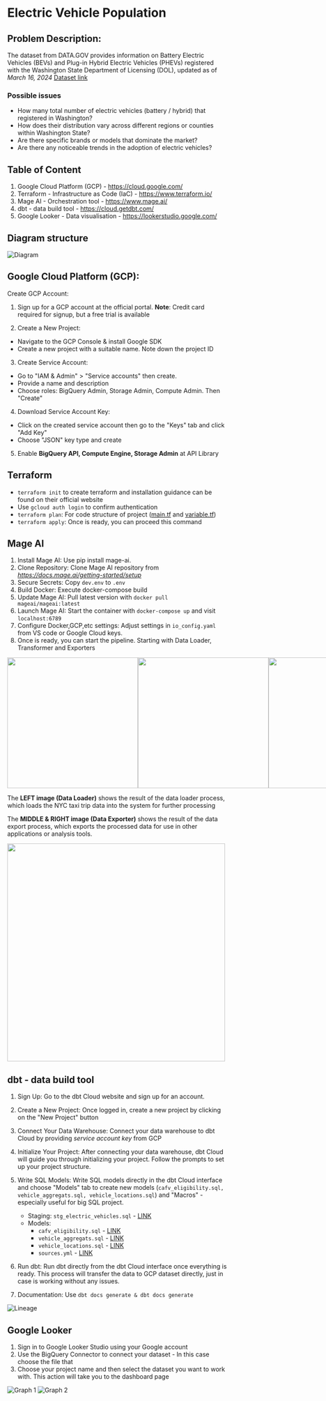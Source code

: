 # Electric Vehicle Population

## Problem Description:
The dataset from DATA.GOV provides information on Battery Electric Vehicles (BEVs) and Plug-in Hybrid Electric Vehicles (PHEVs) registered with the Washington State Department of Licensing (DOL), updated as of *March 16, 2024* [Dataset link](https://catalog.data.gov/dataset/electric-vehicle-population-data)

### Possible issues ### 
* How many total number of electric vehicles (battery / hybrid) that registered in Washington? 
* How does their distribution vary across different regions or counties within Washington State?
* Are there specific brands or models that dominate the market?
* Are there any noticeable trends in the adoption of electric vehicles?

## Table of Content 
1. Google Cloud Platform (GCP) - https://cloud.google.com/ 
2. Terraform - Infrastructure as Code (IaC) - https://www.terraform.io/
3. Mage AI - Orchestration tool - https://www.mage.ai/
5. dbt - data build tool - https://cloud.getdbt.com/
6. Google Looker - Data visualisation - https://lookerstudio.google.com/

## Diagram structure
![Diagram](https://github.com/zukui1984/electric-vehicle-population-project/blob/master/images/miro%20diagram.jpg)

## Google Cloud Platform (GCP):
Create GCP Account:

1. Sign up for a GCP account at the official portal.
**Note**: Credit card required for signup, but a free trial is available

2. Create a New Project:
- Navigate to the GCP Console & install Google SDK
- Create a new project with a suitable name. Note down the project ID

3. Create Service Account:
- Go to "IAM & Admin" > "Service accounts" then create. 
- Provide a name and description
- Choose roles: BigQuery Admin, Storage Admin, Compute Admin. Then "Create"

4. Download Service Account Key:
- Click on the created service account then go to the "Keys" tab and click "Add Key"
- Choose "JSON" key type and create

5. Enable **BigQuery API, Compute Engine, Storage Admin** at API Library

## Terraform 
* `terraform init` to create terraform and installation guidance can be found on their official website
* Use `gcloud auth login` to confirm authentication 
* `terraform plan`: For code structure of project ([main.tf](https://github.com/zukui1984/electric-vehicle-population-project/blob/master/terraform/main.tf) and [variable.tf](https://github.com/zukui1984/electric-vehicle-population-project/blob/master/terraform/variable.tf))
* `terraform apply`: Once is ready, you can proceed this command

## Mage AI
1. Install Mage AI: Use pip install mage-ai.
2. Clone Repository: Clone Mage AI repository from *https://docs.mage.ai/getting-started/setup*
3. Secure Secrets: Copy `dev.env` to `.env`
4. Build Docker: Execute docker-compose build
5. Update Mage AI: Pull latest version with `docker pull mageai/mageai:latest`
6. Launch Mage AI: Start the container with `docker-compose up` and visit `localhost:6789`
7. Configure Docker,GCP,etc settings: Adjust settings in `io_config.yaml` from VS code or Google Cloud keys.
8. Once is ready, you can start the pipeline. Starting with Data Loader, Transformer and Exporters

<div style="display: flex; justify-content: space-between;">
  <img src="https://github.com/zukui1984/dbt_project/blob/master/data-loader.JPG" width="300" />
  <img src="https://github.com/zukui1984/dbt_project/blob/master/data%20exporter.JPG" width="300" />
  <img src="https://github.com/zukui1984/dbt_project/blob/master/data%20exporter.JPG" width="300" />
</div>
<p>The <b>LEFT image (Data Loader)</b> shows the result of the data loader process, which loads the NYC taxi trip data into the system for further processing</p>
<p>The <b>MIDDLE  & RIGHT image (Data Exporter)</b> shows the result of the data export process, which exports the processed data for use in other applications or analysis tools.</p>

 <img src="https://github.com/zukui1984/electric-vehicle-population-project/blob/master/images/mage-tree.JPG" width="500" />

## dbt - data build tool
1. Sign Up: Go to the dbt Cloud website and sign up for an account.
2. Create a New Project: Once logged in, create a new project by clicking on the "New Project" button
3. Connect Your Data Warehouse: Connect your data warehouse to dbt Cloud by providing *service account key* from GCP
4. Initialize Your Project: After connecting your data warehouse, dbt Cloud will guide you through initializing your project. Follow the prompts to set up your project structure.
5. Write SQL Models: Write SQL models directly in the dbt Cloud interface and choose "Models" tab to create new models (`cafv_eligibility.sql, vehicle_aggregats.sql, vehicle_locations.sql`) and "Macros" - especially useful for big SQL project.

    -  Staging: `stg_electric_vehicles.sql` - [LINK](https://github.com/zukui1984/electric-vehicle-population-project/blob/master/dbt/models/staging/stg_electric_vehicles.sql)
    -  Models:
        -    `cafv_eligibility.sql` - [LINK](https://github.com/zukui1984/electric-vehicle-population-project/blob/master/dbt/models/cafv_eligibility.sql)
        -    `vehicle_aggregats.sql` - [LINK](https://github.com/zukui1984/electric-vehicle-population-project/blob/master/dbt/models/vehicle_aggregats.sql)
        -    `vehicle_locations.sql` - [LINK](https://github.com/zukui1984/electric-vehicle-population-project/blob/master/dbt/models/vehicle_locations.sql)
        -    `sources.yml` - [LINK](https://github.com/zukui1984/electric-vehicle-population-project/blob/master/dbt/models/sources.yml)

7. Run dbt: Run dbt directly from the dbt Cloud interface once everything is ready. This process will transfer the data to GCP dataset directly, just in case is working without any issues.
8. Documentation: Use `dbt docs generate & dbt docs generate`

![Lineage](https://github.com/zukui1984/electric-vehicle-population-project/blob/master/images/dbt%20lineage.JPG)

## Google Looker
1. Sign in to Google Looker Studio using your Google account 
2. Use the BigQuery Connector to connect your dataset - In this case choose the file that 
3. Choose your project name and then select the dataset you want to work with. This action will take you to the dashboard page

![Graph 1](https://github.com/zukui1984/electric-vehicle-population-project/blob/master/images/visualisation-1_update.JPG)
![Graph 2](https://github.com/zukui1984/electric-vehicle-population-project/blob/master/images/visualisation-1.JPG)




